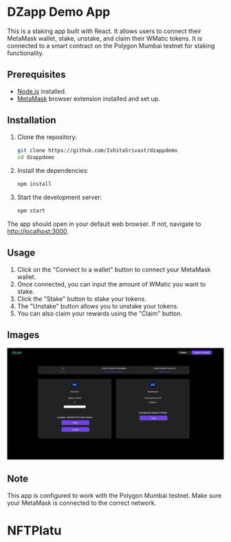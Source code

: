 # DZapp Demo App

This is a staking app built with React. It allows users to connect their MetaMask wallet, stake, unstake, and claim their WMatic tokens. It is connected to a smart contract on the Polygon Mumbai testnet for staking functionality.

## Prerequisites

- [Node.js](https://nodejs.org/en/download/) installed.
- [MetaMask](https://metamask.io/download.html) browser extension installed and set up.

## Installation

1. Clone the repository:
    ```sh
    git clone https://github.com/IshitaSrivast/dzappdemo
    cd dzappdemo
    ```

2. Install the dependencies:
    ```sh
    npm install
    ```

3. Start the development server:
    ```sh
    npm start
    ```

The app should open in your default web browser. If not, navigate to [http://localhost:3000](http://localhost:3000).

## Usage

1. Click on the "Connect to a wallet" button to connect your MetaMask wallet.
2. Once connected, you can input the amount of WMatic you want to stake.
3. Click the "Stake" button to stake your tokens.
4. The "Unstake" button allows you to unstake your tokens.
5. You can also claim your rewards using the "Claim" button.

## Images
![Home Page](image.png)

## Note

This app is configured to work with the Polygon Mumbai testnet. Make sure your MetaMask is connected to the correct network.

# NFTPlatu
